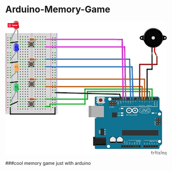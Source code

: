 # Arduino-Memory-Game
![Alt text](./img.png?raw=true "Title")

###cool memory game just with arduino
